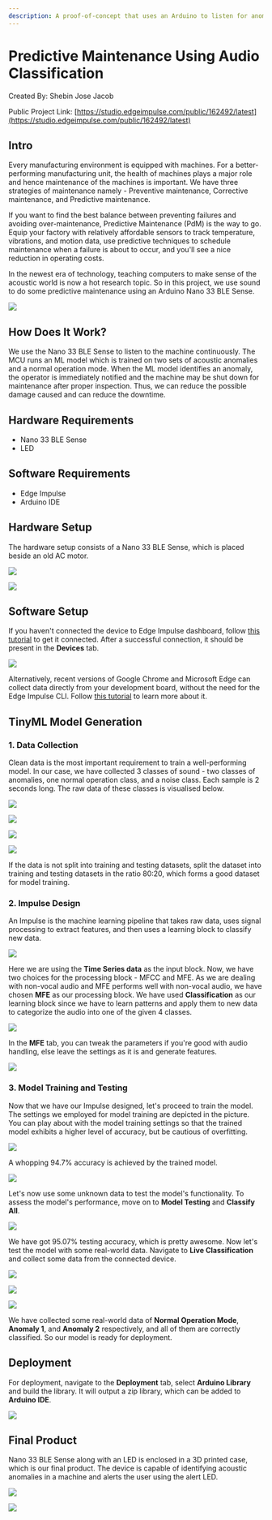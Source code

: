 ```yaml
---
description: A proof-of-concept that uses an Arduino to listen for anomalies in the sound of a running motor.
---
```


# Predictive Maintenance Using Audio Classification 

Created By:
Shebin Jose Jacob

Public Project Link:
[https://studio.edgeimpulse.com/public/162492/latest](https://studio.edgeimpulse.com/public/162492/latest)

## Intro

Every manufacturing environment is equipped with machines. For a better-performing manufacturing unit, the health of machines plays a major role and hence maintenance of the machines is important. We have three strategies of maintenance namely - Preventive maintenance, Corrective maintenance, and Predictive maintenance.

If you want to find the best balance between preventing failures and avoiding over-maintenance, Predictive Maintenance (PdM) is the way to go. Equip your factory with relatively affordable sensors to track temperature, vibrations, and motion data, use predictive techniques to schedule maintenance when a failure is about to occur, and you'll see a nice reduction in operating costs.

In the newest era of technology, teaching computers to make sense of the acoustic world is now a hot research topic. So in this project, we use sound to do some predictive maintenance using an Arduino Nano 33 BLE Sense.

![](.gitbook/assets/predictive-maintenance-with-sound/intro.jpeg)

## How Does It Work?

We use the Nano 33 BLE Sense to listen to the machine continuously. The MCU runs an ML model which is trained on two sets of acoustic anomalies and a normal operation mode. When the ML model identifies an anomaly, the operator is immediately notified and the machine may be shut down for maintenance after proper inspection. Thus, we can reduce the possible damage caused and can reduce the downtime.

## Hardware Requirements
* Nano 33 BLE Sense
* LED

## Software Requirements
* Edge Impulse
* Arduino IDE

## Hardware Setup

The hardware setup consists of a Nano 33 BLE Sense, which is placed beside an old AC motor.

![](.gitbook/assets/predictive-maintenance-with-sound/motor.jpeg)

![](.gitbook/assets/predictive-maintenance-with-sound/nano.jpeg)

## Software Setup

If you haven't connected the device to Edge Impulse dashboard, follow [this tutorial](https://docs.edgeimpulse.com/docs/development-platforms/officially-supported-mcu-targets/arduino-nano-33-ble-sense) to get it connected. After a successful connection, it should be present in the **Devices** tab.

![](.gitbook/assets/predictive-maintenance-with-sound/devices.png)

Alternatively, recent versions of Google Chrome and Microsoft Edge can collect data directly from your development board, without the need for the Edge Impulse CLI. Follow [this tutorial](https://www.edgeimpulse.com/blog/collect-sensor-data-straight-from-your-web-browser) to learn more about it.

## TinyML Model Generation

### 1. Data Collection

Clean data is the most important requirement to train a well-performing model. In our case, we have collected 3 classes of sound - two classes of anomalies, one normal operation class, and a noise class. Each sample is 2 seconds long. The raw data of these classes is visualised below.

![](.gitbook/assets/predictive-maintenance-with-sound/data-1.png)

![](.gitbook/assets/predictive-maintenance-with-sound/data-2.png)

![](.gitbook/assets/predictive-maintenance-with-sound/data-3.png)

![](.gitbook/assets/predictive-maintenance-with-sound/data-4.png)

If the data is not split into training and testing datasets, split the dataset into training and testing datasets in the ratio 80:20, which forms a good dataset for model training.

### 2. Impulse Design

An Impulse is the machine learning pipeline that takes raw data, uses signal processing to extract features, and then uses a learning block to classify new data.

![](.gitbook/assets/predictive-maintenance-with-sound/impulse.png)

Here we are using the **Time Series data** as the input block. Now, we have two choices for the processing block - MFCC and MFE. As we are dealing with non-vocal audio and MFE performs well with non-vocal audio, we have chosen **MFE** as our processing block. We have used **Classification** as our learning block since we have to learn patterns and apply them to new data to categorize the audio into one of the given 4 classes.

![](.gitbook/assets/predictive-maintenance-with-sound/parameters.png)

In the **MFE** tab, you can tweak the parameters if you're good with audio handling, else leave the settings as it is and generate features.

![](.gitbook/assets/predictive-maintenance-with-sound/features.png)

### 3. Model Training and Testing

Now that we have our Impulse designed, let's proceed to train the model. The settings we employed for model training are depicted in the picture. You can play about with the model training settings so that the trained model exhibits a higher level of accuracy, but be cautious of overfitting.

![](.gitbook/assets/predictive-maintenance-with-sound/training.png)

A whopping 94.7% accuracy is achieved by the trained model.

![](.gitbook/assets/predictive-maintenance-with-sound/accuracy.png)

Let's now use some unknown data to test the model's functionality. To assess the model's performance, move on to **Model Testing** and **Classify All**.

![](.gitbook/assets/predictive-maintenance-with-sound/model-testing.png)

We have got 95.07% testing accuracy, which is pretty awesome. Now let's test the model with some real-world data. Navigate to **Live Classification** and collect some data from the connected device.

![](.gitbook/assets/predictive-maintenance-with-sound/classification-1.jpeg)

![](.gitbook/assets/predictive-maintenance-with-sound/classification-2.jpeg)

![](.gitbook/assets/predictive-maintenance-with-sound/classification-3.jpeg)

We have collected some real-world data of **Normal Operation Mode**, **Anomaly 1**, and **Anomaly 2** respectively, and all of them are correctly classified. So our model is ready for deployment.

## Deployment

For deployment, navigate to the **Deployment** tab, select **Arduino Library** and build the library. It will output a zip library, which can be added to **Arduino IDE**.

![](.gitbook/assets/predictive-maintenance-with-sound/deployment.png)

## Final Product

Nano 33 BLE Sense along with an LED is enclosed in a 3D printed case, which is our final product. The device is capable of identifying acoustic anomalies in a machine and alerts the user using the alert LED.

![](.gitbook/assets/predictive-maintenance-with-sound/product.jpeg)

![](.gitbook/assets/predictive-maintenance-with-sound/intro.jpeg)
